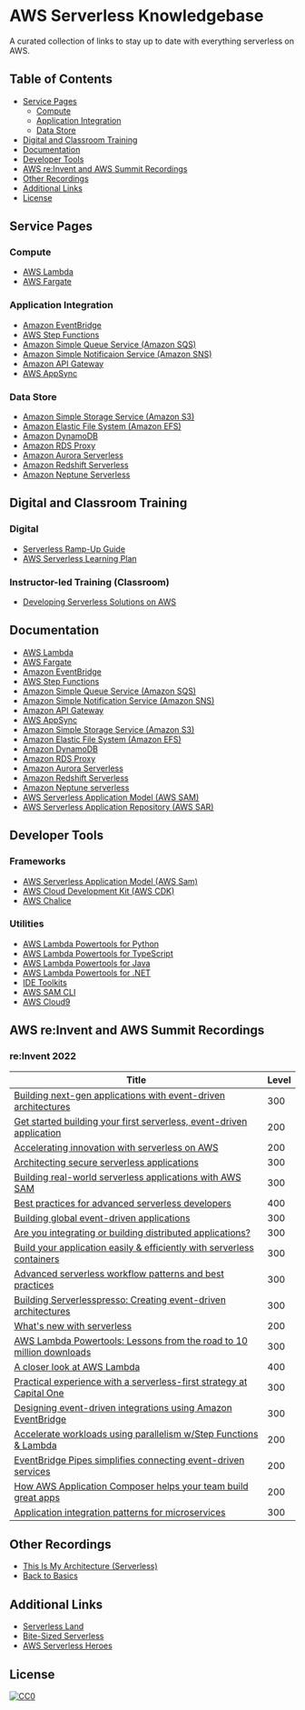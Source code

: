 # AWS Serverless Knowledgebase
A curated collection of links to stay up to date with everything serverless on AWS.

## Table of Contents
- [Service Pages](#service-pages)
  - [Compute](#compute)
  - [Application Integration](#application-integration)
  - [Data Store](#data-store)
- [Digital and Classroom Training](#digital-and-classroom-training)
- [Documentation](#documentation)
- [Developer Tools](#developer-tools)
- [AWS re:Invent and AWS Summit Recordings](#aws-reinvent-and-aws-summit-recordings)
- [Other Recordings](#other-recordings)
- [Additional Links](#additional-links)
- [License](#license)

## Service Pages
### Compute
- [AWS Lambda](https://aws.amazon.com/lambda/?c=ser&sec=srv)
- [AWS Fargate](https://aws.amazon.com/fargate/?c=ser&sec=srv)

### Application Integration
- [Amazon EventBridge](https://aws.amazon.com/eventbridge/?c=ser&sec=srv)
- [AWS Step Functions](https://aws.amazon.com/step-functions/?c=ser&sec=srv)
- [Amazon Simple Queue Service (Amazon SQS)](https://aws.amazon.com/sqs/?c=ser&sec=srv)
- [Amazon Simple Notificaion Service (Amazon SNS)](https://aws.amazon.com/sns/?c=ser&sec=srv)
- [Amazon API Gateway](https://aws.amazon.com/api-gateway/?c=ser&sec=srv)
- [AWS AppSync](https://aws.amazon.com/appsync/?c=ser&sec=srv)

###  Data Store
- [Amazon Simple Storage Service (Amazon S3)](https://aws.amazon.com/s3/?c=ser&sec=srv)
- [Amazon Elastic File System (Amazon EFS)](https://aws.amazon.com/efs/?c=ser&sec=srv)
- [Amazon DynamoDB](https://aws.amazon.com/dynamodb/?c=ser&sec=srv)
- [Amazon RDS Proxy](https://aws.amazon.com/rds/proxy/?c=ser&sec=srv)
- [Amazon Aurora Serverless](https://aws.amazon.com/rds/aurora/serverless/?c=ser&sec=srv)
- [Amazon Redshift Serverless](https://aws.amazon.com/redshift/redshift-serverless/)
- [Amazon Neptune Serverless](https://aws.amazon.com/neptune/serverless/)

## Digital and Classroom Training
### Digital
- [Serverless Ramp-Up Guide](https://d1.awsstatic.com/training-and-certification/ramp-up_guides/Ramp-Up_Guide_Serverless.pdf)
- [AWS Serverless Learning Plan](https://explore.skillbuilder.aws/learn/public/learning_plan/view/92/serverless-learning-plan?la=sec&sec=lp)

### Instructor-led Training (Classroom)
- [Developing Serverless Solutions on AWS](https://aws.amazon.com/training/classroom/developing-serverless-solutions-on-aws/?trk=ac88403c-f473-4368-b814-ed5310e42295&sc_channel=el)

## Documentation
- [AWS Lambda](https://docs.aws.amazon.com/lambda/)
- [AWS Fargate](https://docs.aws.amazon.com/AmazonECS/latest/developerguide/AWS_Fargate.html)
- [Amazon EventBridge](https://docs.aws.amazon.com/eventbridge)
- [AWS Step Functions](https://docs.aws.amazon.com/step-functions/)
- [Amazon Simple Queue Service (Amazon SQS)](https://docs.aws.amazon.com/sqs)
- [Amazon Simple Notification Service (Amazon SNS)](https://docs.aws.amazon.com/sns/)
- [Amazon API Gateway](https://docs.aws.amazon.com/apigateway)
- [AWS AppSync](https://docs.aws.amazon.com/appsync/)
- [Amazon Simple Storage Service (Amazon S3)](https://docs.aws.amazon.com/s3)
- [Amazon Elastic File System (Amazon EFS)](https://docs.aws.amazon.com/efs/)
- [Amazon DynamoDB](https://docs.aws.amazon.com/dynamodb)
- [Amazon RDS Proxy](https://docs.aws.amazon.com/AmazonRDS/latest/AuroraUserGuide/rds-proxy.html)
- [Amazon Aurora Serverless](https://docs.aws.amazon.com/AmazonRDS/latest/AuroraUserGuide/aurora-serverless-v2.html)
- [Amazon Redshift Serverless](https://docs.aws.amazon.com/redshift/latest/gsg/new-user-serverless.html)
- [Amazon Neptune serverless](https://docs.aws.amazon.com/neptune/latest/userguide/neptune-serverless.html)
- [AWS Serverless Application Model (AWS SAM)](https://docs.aws.amazon.com/serverless-application-model/?id=docs_gateway)
- [AWS Serverless Application Repository (AWS SAR)](https://docs.aws.amazon.com/serverlessrepo/)

## Developer Tools

### Frameworks
- [AWS Serverless Application Model (AWS Sam)](https://aws.amazon.com/serverless/sam/)
- [AWS Cloud Development Kit (AWS CDK)](https://aws.amazon.com/cdk/)
- [AWS Chalice](https://github.com/aws/chalice)

### Utilities
- [AWS Lambda Powertools for Python](https://github.com/awslabs/aws-lambda-powertools-python)
- [AWS Lambda Powertools for TypeScript ](https://github.com/awslabs/aws-lambda-powertools-typescript)
- [AWS Lambda Powertools for Java](https://github.com/awslabs/aws-lambda-powertools-java)
- [AWS Lambda Powertools for .NET](https://github.com/awslabs/aws-lambda-powertools-dotnet)
- [IDE Toolkits](https://aws.amazon.com/developer/tools/)
- [AWS SAM CLI](https://github.com/aws/aws-sam-cli)
- [AWS Cloud9](https://aws.amazon.com/cloud9/)

## AWS re:Invent and AWS Summit Recordings

### re:Invent 2022
| Title                                                                  | Level |
|------------------------------------------------------------------------|-------|
| [Building next-gen applications with event-driven architectures](https://youtu.be/SbL3a9YOW7s)         | 300   |
| [Get started building your first serverless, event-driven application](https://youtu.be/-WYBOuP1Y6E)   | 200   |
| [Accelerating innovation with serverless on AWS](https://youtu.be/7bY-YH70h8g)                         | 200   |
| [Architecting secure serverless applications](https://youtu.be/A8iHQjHv8nY)                            | 300   |
| [Building real-world serverless applications with AWS SAM](https://youtu.be/jZcS-XRt2Mo)               | 300   |
| [Best practices for advanced serverless developers](https://youtu.be/PiQ_eZFO2GU)                      | 400   |
| [Building global event-driven applications](https://youtu.be/NNTsOKuPlTQ)                              | 300   |
| [Are you integrating or building distributed applications?](https://youtu.be/Zrj7RD7G24Q)              | 300   |
| [Build your application easily & efficiently with serverless containers](https://youtu.be/MqPxzWqttJs) | 300   |
| [Advanced serverless workflow patterns and best practices](https://youtu.be/o6-7BAUWaqg)               | 300   |
| [Building Serverlesspresso: Creating event-driven architectures](https://youtu.be/qs0U0LdNkV0)         | 300   |
| [What's new with serverless](https://youtu.be/qHI8E92W9ZA)                                             | 200   |
| [AWS Lambda Powertools: Lessons from the road to 10 million downloads](https://youtu.be/dH2GP6Lydj8)   | 300   |
| [A closer look at AWS Lambda](https://youtu.be/0_jfH6qijVY)                                            | 400   |
| [Practical experience with a serverless-first strategy at Capital One](https://youtu.be/NZVNAEK6shc)   | 300   |
| [Designing event-driven integrations using Amazon EventBridge](https://youtu.be/W3Rh70jG-LM)           | 300   |
| [Accelerate workloads using parallelism w/Step Functions & Lambda](https://youtu.be/SG6_oy72hh4)       | 200   |
| [EventBridge Pipes simplifies connecting event-driven services](https://youtu.be/xXGXCOc3cBs)          | 200   |
| [How AWS Application Composer helps your team build great apps](https://youtu.be/txzU1Go9oxc)          | 200   |
| [Application integration patterns for microservices](https://youtu.be/GoBOivyE7PY)                     | 300   |

## Other Recordings
- [This Is My Architecture (Serverless)](https://aws.amazon.com/architecture/this-is-my-architecture/?tma.sort-by=item.additionalFields.airDate&tma.sort-order=desc&awsf.category=categories%23serverless&awsf.industry=*all&awsf.language=language%23english&awsf.show=*all&awsf.format=*all&awsf.use-case=*all)
- [Back to Basics](https://aws.amazon.com/architecture/back-to-basics/?tma.sort-by=item.additionalFields.airDate&tma.sort-order=desc&awsf.categories=categories%23serverless&awsf.architectural-pattern=*all)

## Additional Links
- [Serverless Land](https://serverlessland.com/)
- [Bite-Sized Serverless](https://bitesizedserverless.com/)
- [AWS Serverless Heroes](https://aws.amazon.com/developer/community/heroes/?community-heroes-all.sort-by=item.additionalFields.sortPosition&community-heroes-all.sort-order=asc&awsf.filter-hero-category=heroes%23serverless&awsf.filter-location=*all&awsf.filter-year=*all&awsf.filter-activity=*all)

## License
[![CC0](https://i.creativecommons.org/p/zero/1.0/88x31.png)](https://creativecommons.org/publicdomain/zero/1.0/)
